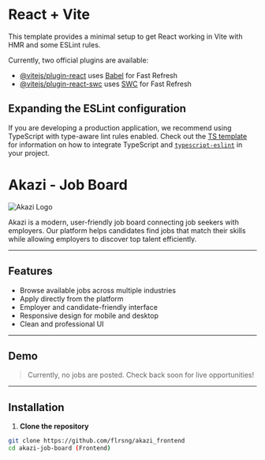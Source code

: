 # React + Vite

This template provides a minimal setup to get React working in Vite with HMR and some ESLint rules.

Currently, two official plugins are available:

- [@vitejs/plugin-react](https://github.com/vitejs/vite-plugin-react/blob/main/packages/plugin-react) uses [Babel](https://babeljs.io/) for Fast Refresh
- [@vitejs/plugin-react-swc](https://github.com/vitejs/vite-plugin-react/blob/main/packages/plugin-react-swc) uses [SWC](https://swc.rs/) for Fast Refresh

## Expanding the ESLint configuration

If you are developing a production application, we recommend using TypeScript with type-aware lint rules enabled. Check out the [TS template](https://github.com/vitejs/vite/tree/main/packages/create-vite/template-react-ts) for information on how to integrate TypeScript and [`typescript-eslint`](https://typescript-eslint.io) in your project.

# Akazi - Job Board

![Akazi Logo](https://via.placeholder.com/150x50?text=Akazi)  

Akazi is a modern, user-friendly job board connecting job seekers with employers. Our platform helps candidates find jobs that match their skills while allowing employers to discover top talent efficiently.

---

## Features
- Browse available jobs across multiple industries
- Apply directly from the platform
- Employer and candidate-friendly interface
- Responsive design for mobile and desktop
- Clean and professional UI

---

## Demo
> Currently, no jobs are posted. Check back soon for live opportunities!

---

## Installation

1. **Clone the repository**
```bash
git clone https://github.com/flrsng/akazi_frontend
cd akazi-job-board (Frontend)
